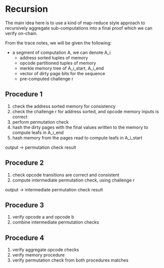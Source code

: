 # Recursion

The main idea here is to use a kind of map-reduce style approach to recursively aggregate sub-computations into a final proof which we can verify on-chain.

From the trace notes, we will be given the following:
- a segment of computation A, we can denote A_i
  - address sorted tuples of memory
  - opcode partitioned tuples of memory
  - merkle memory tree of A_i_start, A_i_end
  - vector of dirty page bits for the sequence
  - pre-computed challenge r

## Procedure 1

1. check the address sorted memory for consistency 
2. check the challenge r for address sorted, and opcode memory inputs is correct
3. perform permutation check
4.  hash the dirty pages with the final values written to the memory to compute leafs in A_i_end
5. hash memory from the pages read to compute leafs in A_i_start

output -> permutation check result

## Procedure 2

1. check opcode transitions are correct and consistent
2. compute intermediate permutation check, using challenge r

output -> intermediate permutation check result


## Procedure 3

1. verify opcode a and opcode b
2. combine intermediate permutation checks


## Procedure 4

1. verify aggregate opcode checks
2. verify memory procedure
3. verify permutation check from both procedures matches




